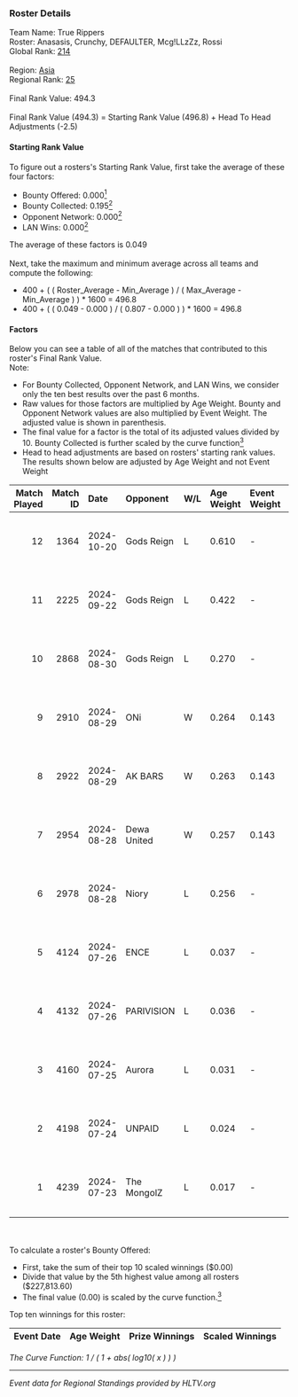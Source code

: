 ### Roster Details<br />
Team Name: True Rippers<br />
Roster: Anasasis, Crunchy, DEFAULTER, Mcg!LLzZz, Rossi<br />
Global Rank: [214](../../standings_global_2025_01_16.md)<br />
<br />
Region: [Asia]( ../../standings_asia_2025_01_16.md)<br />
Regional Rank: [25]( ../../standings_asia_2025_01_16.md)<br />
<br />
Final Rank Value:  494.3<br />
<br />
Final Rank Value (494.3) = Starting Rank Value (496.8) + Head To Head Adjustments (-2.5)<br />

#### Starting Rank Value<br />
To figure out a rosters's Starting Rank Value, first take the average of these four factors:<br />
- Bounty Offered: 0.000[<sup>1</sup>](#table2)
- Bounty Collected: 0.195[<sup>2</sup>](#table1)
- Opponent Network: 0.000[<sup>2</sup>](#table1)
- LAN Wins: 0.000[<sup>2</sup>](#table1)

The average of these factors is 0.049<br />
<br />
Next, take the maximum and minimum average across all teams and compute the following:<br />
- 400 + ( ( Roster_Average - Min_Average ) / ( Max_Average - Min_Average ) ) * 1600 = 496.8
- 400 + ( ( 0.049 - 0.000 ) / ( 0.807 - 0.000 ) ) * 1600 = 496.8


#### Factors<br />
Below you can see a table of all of the matches that contributed to this roster's Final Rank Value.<br />
Note:<br />

- For Bounty Collected, Opponent Network, and LAN Wins, we consider only the ten best results over the past 6 months.
- Raw values for those factors are multiplied by Age Weight. Bounty and Opponent Network values are also multiplied by Event Weight. The adjusted value is shown in parenthesis.
- The final value for a factor is the total of its adjusted values divided by 10. Bounty Collected is further scaled by the curve function[<sup>3</sup>](#curveFunction)
- Head to head adjustments are based on rosters' starting rank values. The results shown below are adjusted by Age Weight and not Event Weight
<span id="table1"></span><br />


| Match Played | Match ID | Date       | Opponent    | W/L | Age Weight | Event Weight | Bounty Collected | Opponent Network | LAN Wins  | H2H Adj. | Roster                                            |
| -: | -: | :- | :- | :- | :- | :- | :- | :- | :- | -: | :- |
|           12 |     1364 | 2024-10-20 | Gods Reign  | L   | 0.610      | -            | -                | -                | -         |    -4.21 | Anasasis, Crunchy, DEFAULTER, Mcg!LLzZz, Rossi    |
|           11 |     2225 | 2024-09-22 | Gods Reign  | L   | 0.422      | -            | -                | -                | -         |    -2.95 | Anasasis, Crunchy, DEFAULTER, Mcg!LLzZz, Rossi    |
|           10 |     2868 | 2024-08-30 | Gods Reign  | L   | 0.270      | -            | -                | -                | -         |    -1.87 | Crazy_Gamer, Crunchy, DayMake, DEFAULTER, Rossi   |
|            9 |     2910 | 2024-08-29 | ONi         | W   | 0.264      | 0.143        | 0.000 (0.000)    | 0.037 (0.001)    | 0 (0.000) |     3.85 | Crazy_Gamer, Crunchy, DayMake, DEFAULTER, Rossi   |
|            8 |     2922 | 2024-08-29 | AK BARS     | W   | 0.263      | 0.143        | 0.020 (0.001)    | 0.012 (0.000)    | 0 (0.000) |     5.08 | Crazy_Gamer, Crunchy, DayMake, DEFAULTER, Rossi   |
|            7 |     2954 | 2024-08-28 | Dewa United | W   | 0.257      | 0.143        | 0.000 (0.000)    | 0.047 (0.002)    | 0 (0.000) |     3.00 | Crazy_Gamer, Crunchy, DayMake, DEFAULTER, Rossi   |
|            6 |     2978 | 2024-08-28 | Niory       | L   | 0.256      | -            | -                | -                | -         |    -5.00 | Crazy_Gamer, Crunchy, DayMake, DEFAULTER, Rossi   |
|            5 |     4124 | 2024-07-26 | ENCE        | L   | 0.037      | -            | -                | -                | -         |    -0.02 | Crazy_Gamer, DayMake, DEFAULTER, Mcg!LLzZz, Rossi |
|            4 |     4132 | 2024-07-26 | PARIVISION  | L   | 0.036      | -            | -                | -                | -         |    -0.13 | Crazy_Gamer, DayMake, DEFAULTER, Mcg!LLzZz, Rossi |
|            3 |     4160 | 2024-07-25 | Aurora      | L   | 0.031      | -            | -                | -                | -         |    -0.22 | Crazy_Gamer, DayMake, DEFAULTER, Mcg!LLzZz, Rossi |
|            2 |     4198 | 2024-07-24 | UNPAID      | L   | 0.024      | -            | -                | -                | -         |    -0.04 | Crazy_Gamer, DayMake, DEFAULTER, Mcg!LLzZz, Rossi |
|            1 |     4239 | 2024-07-23 | The MongolZ | L   | 0.017      | -            | -                | -                | -         |     0.00 | Crazy_Gamer, DayMake, DEFAULTER, Mcg!LLzZz, Rossi |

<br />
<span id="table2"></span><br />
To calculate a roster's Bounty Offered:<br />

- First, take the sum of their top 10 scaled winnings ($0.00)
- Divide that value by the 5th highest value among all rosters ($227,813.60)
- The final value (0.00) is scaled by the curve function.[<sup>3</sup>](#curveFunction)

Top ten winnings for this roster:<br />

| Event Date | Age Weight | Prize Winnings | Scaled Winnings |
| :- | -: | :- | :- |


<span id="curveFunction"></span>_The Curve Function: 1 / ( 1 + abs( log10( x ) ) )_<br />

---
_Event data for Regional Standings provided by HLTV.org_<br />
